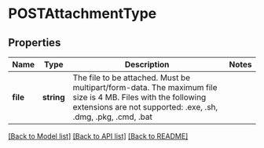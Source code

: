 # POSTAttachmentType

## Properties
Name | Type | Description | Notes
------------ | ------------- | ------------- | -------------
**file** | **string** | The file to be attached. Must be multipart/form-data. The maximum file size is 4 MB. Files with the following extensions are not supported: .exe, .sh, .dmg, .pkg, .cmd, .bat | 

[[Back to Model list]](../README.md#documentation-for-models) [[Back to API list]](../README.md#documentation-for-api-endpoints) [[Back to README]](../README.md)


